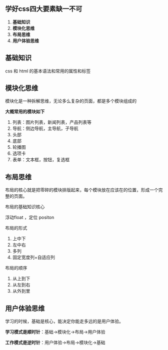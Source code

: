 ## **学好css四大要素缺一不可**

1. **基础知识**
2. **模块化思维**
3. **布局思维**
4. **用户体验思维**



## **基础知识**

css 和 html 的基本语法和常用的属性和标签



## **模块化思维**

模块化是一种拆解思维，无论多么复杂的页面，都是多个模块组成的

**大概常用的模块如下**

1. 列表：图片列表，新闻列表，产品列表等
2. 导航：侧边导航，主导航，子导航
3. 头部
4. 底部
5. 轮播图
6. 选项卡
7. 表单：文本框，按钮，复选框

## **布局思维**

布局的核心就是把零碎的模块排版起来，每个模块放在应该在的位置，形成一个完整的页面。

布局的基础知识核心

 浮动float ，定位 positon



 布局的形式

1. 上中下
2. 左中右
3. 多列
4. 固定宽度列+自适应列



布局的顺序

1. 从上到下
2. 从左到右
3. 从外到里



## **用户体验思维**

学习的时候，基础是核心，能决定你能走多远的是用户体验。

**学习模式是顺时针**：基础->模块化->布局->用户体验

**工作模式是逆时针**：用户体验->布局->模块化->基础



 







 

